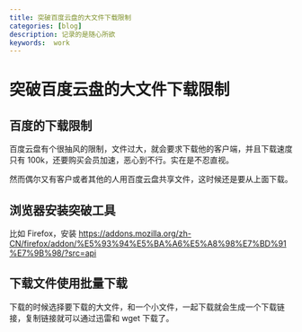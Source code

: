 ```yaml
---
title: 突破百度云盘的大文件下载限制
categories: [blog]
description: 记录的是随心所欲
keywords:  work
---
```


# 突破百度云盘的大文件下载限制

## 百度的下载限制 

百度云盘有个很抽风的限制，文件过大，就会要求下载他的客户端，并且下载速度只有 100k，还要购买会员加速，恶心到不行。实在是不忍直视。

然而偶尔又有客户或者其他的人用百度云盘共享文件，这时候还是要从上面下载。

## 浏览器安装突破工具 

比如 Firefox，安装 https://addons.mozilla.org/zh-CN/firefox/addon/%E5%93%94%E5%BA%A6%E5%A8%98%E7%BD%91%E7%9B%98/?src=api

## 下载文件使用批量下载 

下载的时候选择要下载的大文件，和一个小文件，一起下载就会生成一个下载链接，复制链接就可以通过迅雷和 wget 下载了。

